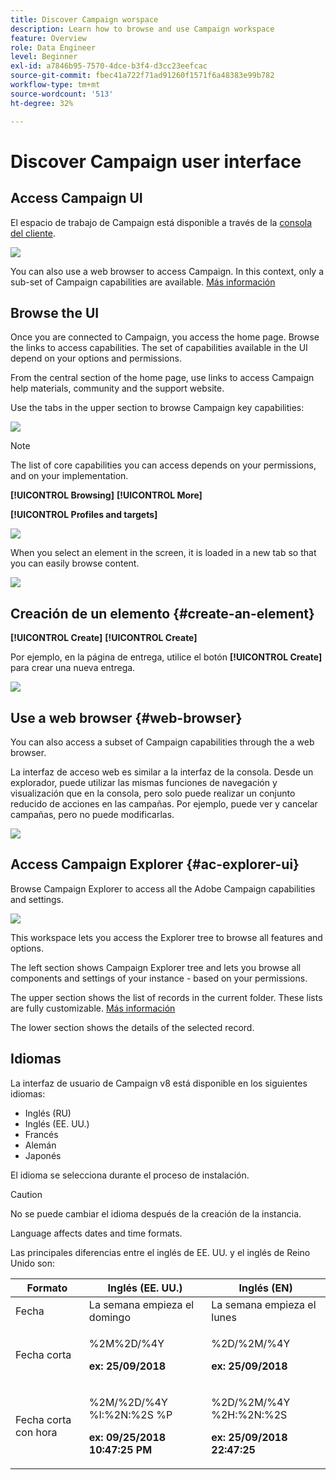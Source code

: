```yaml
---
title: Discover Campaign worspace
description: Learn how to browse and use Campaign workspace
feature: Overview
role: Data Engineer
level: Beginner
exl-id: a7846b95-7570-4dce-b3f4-d3cc23eefcac
source-git-commit: fbec41a722f71ad91260f1571f6a48383e99b782
workflow-type: tm+mt
source-wordcount: '513'
ht-degree: 32%

---
```


# Discover Campaign user interface

## Access Campaign UI

El espacio de trabajo de Campaign está disponible a través de la [consola del cliente](../architecture/general-architecture.md).

[](../start/connect.md)

![](assets/home-page.png)

You can also use a web browser to access Campaign. In this context, only a sub-set of Campaign capabilities are available. [Más información](#web-browser)

## Browse the UI

Once you are connected to Campaign, you access the home page. Browse the links to access capabilities. The set of capabilities available in the UI depend on your options and permissions.

From the central section of the home page, use links to access Campaign help materials, community and the support website.

Use the tabs in the upper section to browse Campaign key capabilities:

![](assets/overview-home.png)

>[!NOTE]
>
>The list of core capabilities you can access depends on your permissions, and on your implementation.

**[!UICONTROL Browsing]** **[!UICONTROL More]**

**[!UICONTROL Profiles and targets]**

![](assets/overview-list.png)

When you select an element in the screen, it is loaded in a new tab so that you can easily browse content.

![](assets/new-tab.png)

## Creación de un elemento {#create-an-element}

**[!UICONTROL Create]** **[!UICONTROL Create]**

Por ejemplo, en la página de entrega, utilice el botón **[!UICONTROL Create]** para crear una nueva entrega.

![](assets/new-recipient.png)

## Use a web browser {#web-browser}

You can also access a subset of Campaign capabilities through the a web browser.

La interfaz de acceso web es similar a la interfaz de la consola. Desde un explorador, puede utilizar las mismas funciones de navegación y visualización que en la consola, pero solo puede realizar un conjunto reducido de acciones en las campañas. Por ejemplo, puede ver y cancelar campañas, pero no puede modificarlas.

![](../assets/do-not-localize/glass.png)[](../start/connect.md#web-access)

## Access Campaign Explorer {#ac-explorer-ui}

Browse Campaign Explorer to access all the Adobe Campaign capabilities and settings.

![](assets/explorer.png)

This workspace lets you access the Explorer tree to browse all features and options.

The left section shows Campaign Explorer tree and lets you browse all components and settings of your instance - based on your permissions.

The upper section shows the list of records in the current folder. These lists are fully customizable. [Más información](customize-ui.md)

The lower section shows the details of the selected record.


## Idiomas

La interfaz de usuario de Campaign v8 está disponible en los siguientes idiomas:

* Inglés (RU)
* Inglés (EE. UU.)
* Francés
* Alemán
* Japonés

El idioma se selecciona durante el proceso de instalación.

>[!CAUTION]
>
>No se puede cambiar el idioma después de la creación de la instancia.

Language affects dates and time formats.


Las principales diferencias entre el inglés de EE. UU. y el inglés de Reino Unido son:

<table> 
 <thead> 
  <tr> 
   <th> Formato<br /> </th> 
   <th> Inglés (EE. UU.)<br /> </th> 
   <th> Inglés (EN)<br /> </th> 
  </tr> 
 </thead> 
 <tbody> 
  <tr> 
   <td> Fecha<br /> </td> 
   <td> La semana empieza el domingo<br /> </td> 
   <td> La semana empieza el lunes<br /> </td> 
  </tr> 
  <tr> 
   <td> Fecha corta<br /> </td> 
   <td> <p>%2M%2D/%4Y</p><p><strong>ex: 25/09/2018</strong></p> </td> 
   <td> <p>%2D/%2M/%4Y</p><p><strong>ex: 25/09/2018</strong></p> </td> 
  </tr> 
  <tr> 
   <td> Fecha corta con hora<br /> </td> 
   <td> <p>%2M/%2D/%4Y %I:%2N:%2S %P</p><p><strong>ex: 09/25/2018 10:47:25 PM</strong></p> </td> 
   <td> <p>%2D/%2M/%4Y %2H:%2N:%2S</p><p><strong>ex: 25/09/2018 22:47:25</strong></p> </td> 
  </tr> 
 </tbody> 
</table>

